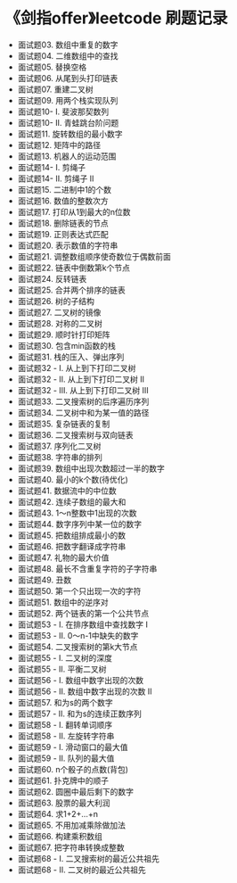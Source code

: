 # 《剑指offer》leetcode 刷题记录

- 面试题03. 数组中重复的数字
- 面试题04. 二维数组中的查找
- 面试题05. 替换空格
- 面试题06. 从尾到头打印链表
- 面试题07. 重建二叉树
- 面试题09. 用两个栈实现队列
- 面试题10- I. 斐波那契数列
- 面试题10- II. 青蛙跳台阶问题
- 面试题11. 旋转数组的最小数字
- 面试题12. 矩阵中的路径
- 面试题13. 机器人的运动范围
- 面试题14- I. 剪绳子
- 面试题14- II. 剪绳子 II
- 面试题15. 二进制中1的个数
- 面试题16. 数值的整数次方
- 面试题17. 打印从1到最大的n位数
- 面试题18. 删除链表的节点
- 面试题19. 正则表达式匹配
- 面试题20. 表示数值的字符串
- 面试题21. 调整数组顺序使奇数位于偶数前面
- 面试题22. 链表中倒数第k个节点
- 面试题24. 反转链表
- 面试题25. 合并两个排序的链表
- 面试题26. 树的子结构
- 面试题27. 二叉树的镜像
- 面试题28. 对称的二叉树
- 面试题29. 顺时针打印矩阵
- 面试题30. 包含min函数的栈
- 面试题31. 栈的压入、弹出序列
- 面试题32 - I. 从上到下打印二叉树
- 面试题32 - II. 从上到下打印二叉树 II
- 面试题32 - III. 从上到下打印二叉树 III
- 面试题33. 二叉搜索树的后序遍历序列
- 面试题34. 二叉树中和为某一值的路径
- 面试题35. 复杂链表的复制
- 面试题36. 二叉搜索树与双向链表
- 面试题37. 序列化二叉树
- 面试题38. 字符串的排列
- 面试题39. 数组中出现次数超过一半的数字
- 面试题40. 最小的k个数(待优化)
- 面试题41. 数据流中的中位数
- 面试题42. 连续子数组的最大和
- 面试题43. 1～n整数中1出现的次数
- 面试题44. 数字序列中某一位的数字
- 面试题45. 把数组排成最小的数
- 面试题46. 把数字翻译成字符串
- 面试题47. 礼物的最大价值
- 面试题48. 最长不含重复字符的子字符串
- 面试题49. 丑数
- 面试题50. 第一个只出现一次的字符
- 面试题51. 数组中的逆序对
- 面试题52. 两个链表的第一个公共节点
- 面试题53 - I. 在排序数组中查找数字 I
- 面试题53 - II. 0～n-1中缺失的数字
- 面试题54. 二叉搜索树的第k大节点
- 面试题55 - I. 二叉树的深度
- 面试题55 - II. 平衡二叉树
- 面试题56 - I. 数组中数字出现的次数
- 面试题56 - II. 数组中数字出现的次数 II
- 面试题57. 和为s的两个数字
- 面试题57 - II. 和为s的连续正数序列
- 面试题58 - I. 翻转单词顺序
- 面试题58 - II. 左旋转字符串
- 面试题59 - I. 滑动窗口的最大值
- 面试题59 - II. 队列的最大值
- 面试题60. n个骰子的点数(背包)
- 面试题61. 扑克牌中的顺子
- 面试题62. 圆圈中最后剩下的数字
- 面试题63. 股票的最大利润
- 面试题64. 求1+2+…+n
- 面试题65. 不用加减乘除做加法
- 面试题66. 构建乘积数组
- 面试题67. 把字符串转换成整数
- 面试题68 - I. 二叉搜索树的最近公共祖先
- 面试题68 - II. 二叉树的最近公共祖先
